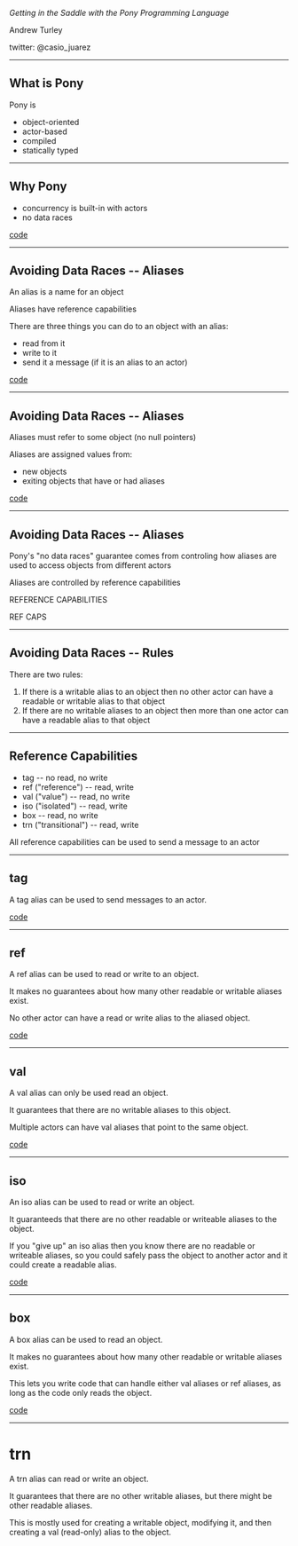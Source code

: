 *Getting in the Saddle with the Pony Programming Language*

Andrew Turley

twitter: @casio_juarez

---

## What is Pony

Pony is
* object-oriented
* actor-based
* compiled
* statically typed

---

## Why Pony

* concurrency is built-in with actors
* no data races

[code](https://playground.ponylang.io/?gist=a0b96fe606b487861c7cdc7fd971495a)

---

## Avoiding Data Races -- Aliases

An alias is a name for an object

Aliases have reference capabilities

There are three things you can do to an object with an alias:
* read from it
* write to it
* send it a message (if it is an alias to an actor)

[code](https://playground.ponylang.io/?gist=310cb1f5df09cc732c98110696123c60)

---

## Avoiding Data Races -- Aliases

Aliases must refer to some object (no null pointers)

Aliases are assigned values from:
* new objects
* exiting objects that have or had aliases

[code](https://playground.ponylang.io/?gist=d90f6d0cd1d813bdd90ac5d7ec2a447a)

---

## Avoiding Data Races -- Aliases

Pony's "no data races" guarantee comes from controling how aliases are used to access objects from different actors

Aliases are controlled by reference capabilities

REFERENCE CAPABILITIES

REF CAPS

---

## Avoiding Data Races -- Rules

There are two rules:

1. If there is a writable alias to an object then no other actor can have a readable or writable alias to that object
2. If there are no writable aliases to an object then more than one actor can have a readable alias to that object

---

## Reference Capabilities

* tag -- no read, no write
* ref ("reference") -- read, write
* val ("value") -- read, no write
* iso ("isolated") -- read, write
* box -- read, no write
* trn ("transitional") -- read, write

All reference capabilities can be used to send a message to an actor

---

## tag

A tag alias can be used to send messages to an actor.

[code](https://playground.ponylang.io/?gist=d90f6d0cd1d813bdd90ac5d7ec2a447a)

---

## ref

A ref alias can be used to read or write to an object.

It makes no guarantees about how many other readable or writable aliases exist.

No other actor can have a read or write alias to the aliased object.

[code](https://playground.ponylang.io/?gist=d90f6d0cd1d813bdd90ac5d7ec2a447a)

---

## val

A val alias can only be used read an object.

It guarantees that there are no writable aliases to this object.

Multiple actors can have val aliases that point to the same object.

[code](https://playground.ponylang.io/?gist=d90f6d0cd1d813bdd90ac5d7ec2a447a)

---

## iso

An iso alias can be used to read or write an object.

It guaranteeds that there are no other readable or writeable aliases to the object.

If you "give up" an iso alias then you know there are no readable or writeable aliases, so you could safely pass the object to another actor and it could create a readable alias.

[code](https://playground.ponylang.io/?gist=d05b9dee59ee58eb37e62c3a0777f9e4)

---

## box

A box alias can be used to read an object.

It makes no guarantees about how many other readable or writable aliases exist.

This lets you write code that can handle either val aliases or ref aliases, as long as the code only reads the object.

[code](https://playground.ponylang.io/?gist=56ee95f5a1ef091f39aa3bc1ed6a57b5)

---

# trn

A trn alias can read or write an object.

It guarantees that there are no other writable aliases, but there might be other readable aliases.

This is mostly used for creating a writable object, modifying it, and then creating a val (read-only) alias to the object.
